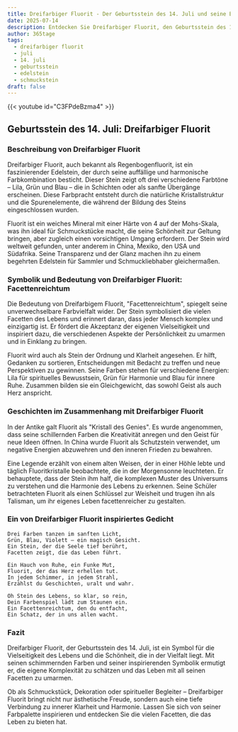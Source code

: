 ```yaml
---
title: Dreifarbiger Fluorit - Der Geburtsstein des 14. Juli und seine Bedeutung
date: 2025-07-14
description: Entdecken Sie Dreifarbiger Fluorit, den Geburtsstein des 14. Juli, der Facettenreichtum symbolisiert. Seine Symbolik und Geschichte werden Sie inspirieren.
author: 365tage
tags:
  - dreifarbiger fluorit
  - juli
  - 14. juli
  - geburtsstein
  - edelstein
  - schmuckstein
draft: false
---
```


{{< youtube id="C3FPdeBzma4" >}}

## Geburtsstein des 14. Juli: Dreifarbiger Fluorit

### Beschreibung von Dreifarbiger Fluorit

Dreifarbiger Fluorit, auch bekannt als Regenbogenfluorit, ist ein faszinierender Edelstein, der durch seine auffällige und harmonische Farbkombination besticht. Dieser Stein zeigt oft drei verschiedene Farbtöne – Lila, Grün und Blau – die in Schichten oder als sanfte Übergänge erscheinen. Diese Farbpracht entsteht durch die natürliche Kristallstruktur und die Spurenelemente, die während der Bildung des Steins eingeschlossen wurden.

Fluorit ist ein weiches Mineral mit einer Härte von 4 auf der Mohs-Skala, was ihn ideal für Schmuckstücke macht, die seine Schönheit zur Geltung bringen, aber zugleich einen vorsichtigen Umgang erfordern. Der Stein wird weltweit gefunden, unter anderem in China, Mexiko, den USA und Südafrika. Seine Transparenz und der Glanz machen ihn zu einem begehrten Edelstein für Sammler und Schmuckliebhaber gleichermaßen.

### Symbolik und Bedeutung von Dreifarbiger Fluorit: Facettenreichtum

Die Bedeutung von Dreifarbigem Fluorit, "Facettenreichtum", spiegelt seine unverwechselbare Farbvielfalt wider. Der Stein symbolisiert die vielen Facetten des Lebens und erinnert daran, dass jeder Mensch komplex und einzigartig ist. Er fördert die Akzeptanz der eigenen Vielseitigkeit und inspiriert dazu, die verschiedenen Aspekte der Persönlichkeit zu umarmen und in Einklang zu bringen.

Fluorit wird auch als Stein der Ordnung und Klarheit angesehen. Er hilft, Gedanken zu sortieren, Entscheidungen mit Bedacht zu treffen und neue Perspektiven zu gewinnen. Seine Farben stehen für verschiedene Energien: Lila für spirituelles Bewusstsein, Grün für Harmonie und Blau für innere Ruhe. Zusammen bilden sie ein Gleichgewicht, das sowohl Geist als auch Herz anspricht.

### Geschichten im Zusammenhang mit Dreifarbiger Fluorit

In der Antike galt Fluorit als "Kristall des Genies". Es wurde angenommen, dass seine schillernden Farben die Kreativität anregen und den Geist für neue Ideen öffnen. In China wurde Fluorit als Schutzstein verwendet, um negative Energien abzuwehren und den inneren Frieden zu bewahren.

Eine Legende erzählt von einem alten Weisen, der in einer Höhle lebte und täglich Fluoritkristalle beobachtete, die in der Morgensonne leuchteten. Er behauptete, dass der Stein ihm half, die komplexen Muster des Universums zu verstehen und die Harmonie des Lebens zu erkennen. Seine Schüler betrachteten Fluorit als einen Schlüssel zur Weisheit und trugen ihn als Talisman, um ihr eigenes Leben facettenreicher zu gestalten.

### Ein von Dreifarbiger Fluorit inspiriertes Gedicht

```
Drei Farben tanzen im sanften Licht,  
Grün, Blau, Violett – ein magisch Gesicht.  
Ein Stein, der die Seele tief berührt,  
Facetten zeigt, die das Leben führt.  

Ein Hauch von Ruhe, ein Funke Mut,  
Fluorit, der das Herz erhellen tut.  
In jedem Schimmer, in jedem Strahl,  
Erzählst du Geschichten, uralt und wahr.  

Oh Stein des Lebens, so klar, so rein,  
Dein Farbenspiel lädt zum Staunen ein.  
Ein Facettenreichtum, den du entfacht,  
Ein Schatz, der in uns allen wacht.  
```

### Fazit

Dreifarbiger Fluorit, der Geburtsstein des 14. Juli, ist ein Symbol für die Vielseitigkeit des Lebens und die Schönheit, die in der Vielfalt liegt. Mit seinen schimmernden Farben und seiner inspirierenden Symbolik ermutigt er, die eigene Komplexität zu schätzen und das Leben mit all seinen Facetten zu umarmen.

Ob als Schmuckstück, Dekoration oder spiritueller Begleiter – Dreifarbiger Fluorit bringt nicht nur ästhetische Freude, sondern auch eine tiefe Verbindung zu innerer Klarheit und Harmonie. Lassen Sie sich von seiner Farbpalette inspirieren und entdecken Sie die vielen Facetten, die das Leben zu bieten hat.